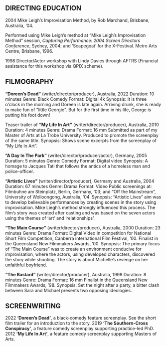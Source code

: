 ## DIRECTING EDUCATION

2004	Mike Leigh’s Improvisation Method, by Rob Marchand, Brisbane, Australia, ’04.

Performed using Mike Leigh’s method at “Mike Leigh’s Improvisation Method” session, *Capturing Performance: 2004 Screen Directors Conference*, Sydney, 2004; and ‘Scapegoat’ for the X-Festival. Metro Arts Centre, Brisbane, 1996.

1998	Director/Actor workshop with Lindy Davies through AFTRS (Financial assistance for this workshop via QPIX scheme).


## FILMOGRAPHY

**“Doreen’s Dead”** (writer/director/producer), Australia, 2022
Duration: 10 minutes
Genre: Black Comedy
Format: Digital 4k
Synopsis: It is three o'clock in the morning and Doreen is late again. Arriving drunk, she is ready to make fun of "little Georgie". But for the first time in his life, George is putting his foot down!

Teaser trailer of **“My Life In Art”** (writer/director/producer), Australia, 2010
Duration: 4 minutes
Genre: Drama
Format: 16 mm
Submitted as part of my Master of Arts at La Trobe University. Produced to promote the screenplay of the same title.
Synopsis: Shows scene excerpts from the screenplay of “My Life In Art”.

**”A Day In The Park”** (writer/director/producer/actor), Germany, 2005
Duration: 5 minutes
Genre: Comedy
Format: Digital video
Synopsis: A homage to Jacques Tati that follows the antics of a homeless man and police-officer.

**“Artistic Lives”** (writer/director/producer), Germany and Australia, 2004
Duration: 67 minutes
Genre: Drama
Format: Video
Public screenings at: Filmbuhne am Steinplatz, Berlin, Germany, ‘03; and “Off the Mainstream”, University of Wolloongong, Australia, ‘04.
Synopsis: “Artistic Lives” aim was to develop believable performances by creating scenes in the story using improvisation. Mike Liegh’s method strongly influenced this process. The filmʼs story was created after casting and was based on the seven actors using the themes of ‘art’ and ‘relationships’.
 
**“The Main Course”** (writer/director/producer), Australia, 2000
Duration: 23 minutes
Genre: Drama
Format: Digital Video
In competition for National Short Film Competition, Canberra international Film Festival, ’00.
Finalist in the Queensland New Filmmakers Awards, ’00.
Synopsis: The primary focus of “The Main Course” was to create an environment conducive for improvisation, where the actors, using developed characters, discovered the story while shooting. The story is about Michelle’s revenge on her unfaithful boyfriend.

**“The Bastard”** (writer/director/producer), Australia, 1998
Duration: 8 minutes
Genre: Drama
Format: 16 mm
Finalist in the Queensland New Filmmakers Awards, ’98.
Synopsis: Set the night after a party, a bitter clash between Sara and Michael presents two opposing ideologies.


## SCREENWRITING

2022		**‘Doreen’s Dead’**, a black-comedy feature screenplay. See the short film trailer for an introduction to the story.
2019		**‘The Southern-Cross Conspiracy’**, a feature comedy screenplay supporting practice-led PhD.
2012		**‘My Life In Art’**, a feature comedy screenplay supporting Masters of Arts.
